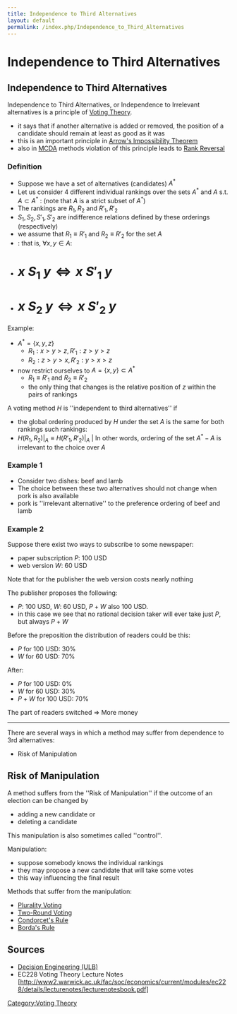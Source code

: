 ```yaml
---
title: Independence to Third Alternatives
layout: default
permalink: /index.php/Independence_to_Third_Alternatives
---
```


# Independence to Third Alternatives

## Independence to Third Alternatives
Independence to Third Alternatives, or Independence to Irrelevant alternatives is a principle of [Voting Theory](Voting_Theory).
- it says that if another alternative is added or removed, the position of a candidate should remain at least as good as it was
- this is an important principle in [Arrow's Impossibility Theorem](Arrow's_Impossibility_Theorem)
- also in [MCDA](MCDA) methods violation of this principle leads to [Rank Reversal](Rank_Reversal)


### Definition
- Suppose we have a set of alternatives (candidates) $A^*$
- Let us consider 4 different individual rankings over the sets $A^*$ and $A$ s.t. $A \subset A^*$ 
: (note that $A$ is a strict subset of $A^*$)
- The rankings are $R_1, R_2$ and $R'_1, R'_2$
- $S_1, S_2, S'_1, S'_2$ are indifference relations defined by these orderings (respectively)
- we assume that $R_1 \equiv R'_1$ and $R_2 \equiv R'_2$ for the set $A$
- : that is, $\forall x,y \in A$: 
- # $x \ S_1 \ y \iff x \ S'_1 \ y$ 
- # $x \ S_2 \ y \iff x \ S'_2 \ y$ 

Example:
- $A^* = \{x, y, z\}$
  - $R_1: x > y > z, R'_1: z > y > z$
  - $R_2: z > y > x, R'_2: y > x > z$ 
- now restrict ourselves to $A = \{x, y\} \subset A^*$
  - $R_1 \equiv R'_1$ and $R_2 \equiv R'_2$ 
  - the only thing that changes is the relative position of $z$ within the pairs of rankings


A voting method $H$ is ''independent to third alternatives'' if 
- the global ordering produced by $H$ under the set $A$ is the same for both rankings such rankings:
- $H(R_1, R_2) | _A \equiv  H(R'_1, R'_2) |_A$ |
In other words, ordering of the set $A^* - A$ is irrelevant to the choice over $A$


### Example 1
- Consider two dishes: beef and lamb
- The choice between these two alternatives should not change when pork is also available
- pork is ''irrelevant alternative'' to the preference ordering of beef and lamb


### Example 2
Suppose there exist two ways to subscribe to some newspaper:
- paper subscription $P$: 100 USD
- web version $W$: 60 USD

Note that for the publisher the web version costs nearly nothing


The publisher proposes the following:
- $P$: 100 USD, $W$: 60 USD, $P+W$ also 100 USD.
- in this case we see that no rational decision taker will ever take just $P$, but always $P+W$

Before the preposition the distribution of readers could be this:
- $P$ for 100 USD: 30%
- $W$ for 60 USD: 70%

After: 
- $P$ for 100 USD: 0%
- $W$ for 60 USD: 30%
- $P+W$ for 100 USD: 70% 

The part of readers switched $\Rightarrow$ More money


----

There are several ways in which a method may suffer from dependence to 3rd alternatives:
- Risk of Manipulation



## Risk of Manipulation
A method suffers from the ''Risk of Manipulation'' if the outcome of an election can be changed by
- adding a new candidate or
- deleting a candidate 

This manipulation is also sometimes called ''control''.

Manipulation:
- suppose somebody knows the individual rankings 
- they may propose a new candidate that will take some votes 
- this way influencing the final result

Methods that suffer from the manipulation:
- [Plurality Voting](Plurality_Voting)
- [Two-Round Voting](Two-Round_Voting)
- [Condorcet's Rule](Condorcet's_Rule)
- [Borda's Rule](Borda's_Rule)



## Sources
- [Decision Engineering (ULB)](Decision_Engineering_(ULB))
- EC228 Voting Theory Lecture Notes [http://www2.warwick.ac.uk/fac/soc/economics/current/modules/ec228/details/lecturenotes/lecturenotesbook.pdf]

[Category:Voting Theory](Category_Voting_Theory)